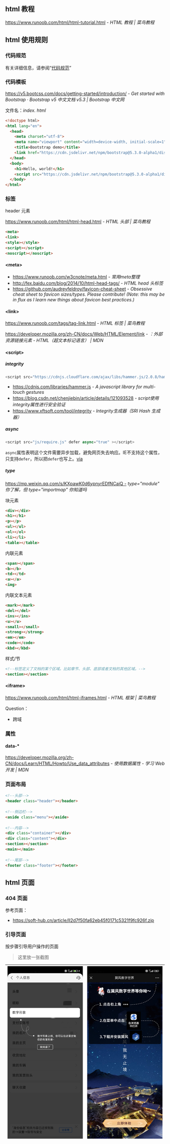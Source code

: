 ## html 教程

https://www.runoob.com/html/html-tutorial.html - *HTML 教程 | 菜鸟教程*

## html 使用规则

### 代码规范

有关详细信息，请参阅“[代码规范](front-end/README.md#代码规范)”

### 代码模板

https://v5.bootcss.com/docs/getting-started/introduction/ - *Get started with Bootstrap · Bootstrap v5 中文文档 v5.3 | Bootstrap 中文网*

文件名：_index. html_

```html
<!doctype html>
<html lang="en">
  <head>
    <meta charset="utf-8">
    <meta name="viewport" content="width=device-width, initial-scale=1">
    <title>Bootstrap demo</title>
    <link href="https://cdn.jsdelivr.net/npm/bootstrap@5.3.0-alpha1/dist/css/bootstrap.min.css" rel="stylesheet" integrity="sha384-GLhlTQ8iRABdZLl6O3oVMWSktQOp6b7In1Zl3/Jr59b6EGGoI1aFkw7cmDA6j6gD" crossorigin="anonymous">
  </head>
  <body>
    <h1>Hello, world!</h1>
    <script src="https://cdn.jsdelivr.net/npm/bootstrap@5.3.0-alpha1/dist/js/bootstrap.bundle.min.js" integrity="sha384-/mhDoLbDldZc3qpsJHpLogda//BVZbgYuw6kof4u2FrCedxOtgRZDTHgHUhOCVim" crossorigin="anonymous"></script>
  </body>
</html>
```


### 标签

header 元素

https://www.runoob.com/html/html-head.html - *HTML 头部 | 菜鸟教程*

```html
<meta>
<link>
<style></style>
<script></script>
<noscript></noscript>
```

#### \<meta>

- https://www.runoob.com/w3cnote/meta.html - *常用meta整理* 
- http://fex.baidu.com/blog/2014/10/html-head-tags/ - *HTML head 头标签*
- https://github.com/audreyfeldroy/favicon-cheat-sheet - *Obsessive cheat sheet to favicon sizes/types. Please contribute! (Note: this may be in flux as I learn new things about favicon best practices.)*

#### \<link>

https://www.runoob.com/tags/tag-link.html - *HTML <link>标签 | 菜鸟教程*

https://developer.mozilla.org/zh-CN/docs/Web/HTML/Element/link - *<link>：外部资源链接元素 - HTML（超文本标记语言） | MDN*

#### \<script>

##### integrity

```javascript
<script src="https://cdnjs.cloudflare.com/ajax/libs/hammer.js/2.0.8/hammer.min.js" integrity="sha512-UXumZrZNiOwnTcZSHLOfcTs0aos2MzBWHXOHOuB0J/R44QB0dwY5JgfbvljXcklVf65Gc4El6RjZ+lnwd2az2g==" crossorigin="anonymous" referrerpolicy="no-referrer"></script>
```



- https://cdnjs.com/libraries/hammer.js - *A javascript library for multi-touch gestures*
- https://blog.csdn.net/chenjiebin/article/details/121093528 - *script使用integrity属性进行安全验证*
- https://www.xftsoft.com/tool/integrity - *Integrity生成器（SRI Hash 生成器）*

##### async

```javascript
<script src="js/require.js" defer async="true" ></script>
```

`async`属性表明这个文件需要异步加载，避免网页失去响应。IE不支持这个属性，只支持`defer`，所以把`defer`也写上。[via](https://www.ruanyifeng.com/blog/2012/11/require_js.html)

##### type

https://mp.weixin.qq.com/s/KXpawK0d6ypnyrEDfNCaiQ - *type="module" 你了解，但 type="importmap" 你知道吗*

块元素

```html
<div></div>
<h1></h1>
<p></p>
<ul></ul>
<ol></ol>
<li></li>
<table></table>
```



内联元素

```html
<span></span>
<b></b>
<td></td>
<a></a>
<img>
```



内联文本元素

```html
<mark></mark>
<del></del>
<ins></ins>
<u></u>
<small></small>
<strong></strong>
<em></em>
<code></code>
<kbd></kbd>
```



样式/节

```html
<!--标签定义了文档的某个区域。比如章节、头部、底部或者文档的其他区域。-->
<section></section>
```

#### \<iframe>

https://www.runoob.com/html/html-iframes.html - *HTML 框架 | 菜鸟教程*

Question：

- 跨域


### 属性

#### data-*

https://developer.mozilla.org/zh-CN/docs/Learn/HTML/Howto/Use_data_attributes - *使用数据属性 - 学习 Web 开发 | MDN*


### 页面布局

```html
<!--头部-->
<header class="header"></header>

<!--侧边栏-->
<aside class="menu"></aside>

<!--内容-->
<div class="container"></div>
<div class="content"></div>
<section></section>
<main></main>

<!--尾部-->
<footer class="footer"></footer>
```



## html 页面

### 404 页面

参考页面：

- https://soft-hub.cn/article/ll2d7f50fa62eb45f0171c5321f9fc926f.zip

### 引导页面

按步骤引导用户操作的页面

> 这里放一张截图

![html-guide-page-01](_images/html-guide-page-01.jpg)  | ![html-guide-page-02](_images/html-guide-page-02.jpg)
---|---
